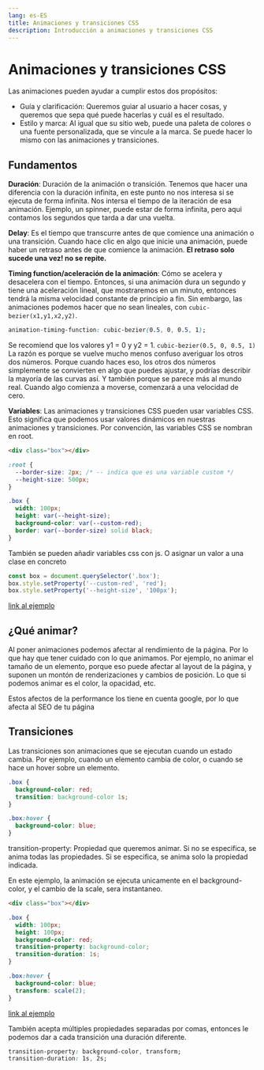 ```yaml
---
lang: es-ES
title: Animaciones y transiciones CSS
description: Introducción a animaciones y transiciones CSS
---
```


# Animaciones y transiciones CSS

Las animaciones pueden ayudar a cumplir estos dos propósitos:

- Guía y clarificación: Queremos guiar al usuario a hacer cosas, y queremos que sepa qué puede hacerlas y cuál es el resultado.
- Estilo y marca: Al igual que su sitio web, puede una paleta de colores o una fuente personalizada, que se vincule a la marca. Se puede hacer lo mismo con las animaciones y transiciones.

## Fundamentos

**Duración**: Duración de la animación o transición. Tenemos que hacer una diferencia con la duración infinita, en este punto no nos interesa si se ejecuta de forma infinita. Nos intersa el tiempo de la iteración de esa animación. Ejemplo, un spinner, puede estar de forma infinita, pero aqui contamos los segundos que tarda a dar una vuelta.

**Delay**: Es el tiempo que transcurre antes de que comience una animación o una transición. Cuando hace clic en algo que inicie una animación, puede haber un retraso antes de que comience la animación. **El retraso solo sucede una vez! no se repite.**

**Timing function/aceleración de la animación**: Cómo se acelera y desacelera con el tiempo. Entonces, si una animación dura un segundo y tiene una aceleración lineal, que mostraremos en un minuto, entonces tendrá la misma velocidad constante de principio a fin. Sin embargo, las animaciones podemos hacer que no sean lineales, con `cubic-bezier(x1,y1,x2,y2)`.

```css
animation-timing-function: cubic-bezier(0.5, 0, 0.5, 1);
```

Se recomiend que los valores y1 = 0 y y2 = 1. `cubic-bezier(0.5, 0, 0.5, 1)` La razón es porque se vuelve mucho menos confuso averiguar los otros dos números. Porque cuando haces eso, los otros dos números simplemente se convierten en algo que puedes ajustar, y podrías describir la mayoría de las curvas así. Y también porque se parece más al mundo real. Cuando algo comienza a moverse, comenzará a una velocidad de cero.

**Variables**: Las animaciones y transiciones CSS pueden usar variables CSS. Esto significa que podemos usar valores dinámicos en nuestras animaciones y transiciones. Por convención, las variables CSS se nombran en root.

```html
<div class="box"></div>
```

```css
:root {
  --border-size: 2px; /* -- indica que es una variable custom */
  --height-size: 500px;
}

.box {
  width: 100px;
  height: var(--height-size);
  background-color: var(--custom-red);
  border: var(--border-size) solid black;
}
```

También se pueden añadir variables css con js. O asignar un valor a una clase en concreto

```js
const box = document.querySelector('.box');
box.style.setProperty('--custom-red', 'red');
box.style.setProperty('--height-size', '100px');
```

<css-variables />

[link al ejemplo](https://codi.link/PGRpdiBjbGFzcz0iYm94Ij4KCjwvZGl2PgoK|OnJvb3R7CiAgLS1ib3JkZXItc2l6ZTogMnB4OwogIC0taGVpZ2h0LXNpemU6IDUwMHB4Owp9CgouYm94IHsKICB3aWR0aDogMzAwcHg7CiAgaGVpZ2h0OiB2YXIoLS1oZWlnaHQtc2l6ZSkgOwogIGJhY2tncm91bmQtY29sb3I6IHZhcigtLWN1c3RvbS1yZWQpIDsKICBib3JkZXI6IHZhcigtLWJvcmRlci1zaXplKSBzb2xpZCBibGFjazsKfQ==|Y29uc3QgYm94ID0gZG9jdW1lbnQucXVlcnlTZWxlY3RvcignLmJveCcpOwpib3guc3R5bGUuc2V0UHJvcGVydHkoJy0tY3VzdG9tLXJlZCcsICdyZWQnKTsKYm94LnN0eWxlLnNldFByb3BlcnR5KCctLWhlaWdodC1zaXplJywgJzEwMHB4Jyk7)

## ¿Qué animar?

Al poner animaciones podemos afectar al rendimiento de la página. Por lo que hay que tener cuidado con lo que animamos. Por ejemplo, no animar el tamaño de un elemento, porque eso puede afectar al layout de la página, y suponen un montón de renderizaciones y cambios de posición. Lo que si podemos animar es el color, la opacidad, etc.

Estos afectos de la performance los tiene en cuenta google, por lo que afecta al SEO de tu página

## Transiciones

Las transiciones son animaciones que se ejecutan cuando un estado cambia. Por ejemplo, cuando un elemento cambia de color, o cuando se hace un hover sobre un elemento.

```css
.box {
  background-color: red;
  transition: background-color 1s;
}

.box:hover {
  background-color: blue;
}
```

transition-property: Propiedad que queremos animar. Si no se especifica, se anima todas las propiedades. Si se especifica, se anima solo la propiedad indicada.

En este ejemplo, la animación se ejecuta unicamente en el background-color, y el cambio de la scale, sera instantaneo.

```html
<div class="box"></div>
```

```css
.box {
  width: 100px;
  height: 100px;
  background-color: red;
  transition-property: background-color;
  transition-duration: 1s;
}

.box:hover {
  background-color: blue;
  transform: scale(2);
}
```

[link al ejemplo](https://codi.link/PGRpdiBjbGFzcz0iYm94Ij4KCjwvZGl2PgoK|LmJveCB7CiAgd2lkdGg6IDMwMHB4OwogIGhlaWdodDogMzAwcHg7CiAgYmFja2dyb3VuZC1jb2xvcjogcmVkOyAKICB0cmFuc2l0aW9uLXByb3BlcnR5OiBiYWNrZ3JvdW5kLWNvbG9yOwogICB0cmFuc2l0aW9uLWR1cmF0aW9uOiAxczsKCn0KCi5ib3g6aG92ZXIgewogIGJhY2tncm91bmQtY29sb3I6IGJsdWU7CiAgdHJhbnNmb3JtOiBzY2FsZSgyKTsKfQ==|)

<css-transitions />

También acepta múltiples propiedades separadas por comas, entonces le podemos dar a cada transición una duración diferente.

```css
transition-property: background-color, transform;
transition-duration: 1s, 2s;
```
